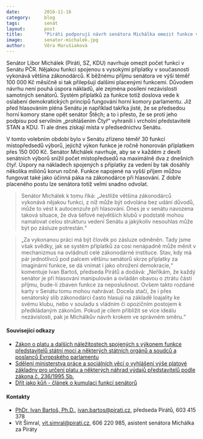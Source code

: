 ```yaml
---
date:         2016-11-16
category:     blog
tags:         senát
layout:       post
title:        "Piráti podporují návrh senátora Michálka omezit funkce v Senátu." 
image:        senator-michalek.jpg
author:       Věra Marušiaková
---
```


Senátor Libor Michálek (Piráti, SZ, KDU) navrhuje omezit počet funkcí v Senátu PČR. Nějakou funkci spojenou s vysokými příplatky v současnosti vykonává většina zákonodárců. K běžnému příjmu senátora ve výši téměř 100 000 Kč měsíčně si tak přilepšují dalšími placenými funkcemi. Důvodem návrhu není pouhá úspora nákladů, ale zejména posílení nezávislosti samotných senátorů. Systém příplatků za funkce totiž doslova vede k oslabení demokratických principů fungování horní komory parlamentu. Již před hlasováním pléna Senátu je například takřka jisté, že se předsedou horní komory stane opět senátor Štěch; a to i přesto, že se proti jeho podpisu pod servilním „prohlášením Čtyř“ vyhranili i vrcholní představitelé STAN a KDU. Ti ale dnes získají místa v předsednictvu Senátu.

V tomto volebním období bylo v Senátu zřízeno téměř 30 funkcí místopředsedů výborů, jejichž výkon funkce je ročně honorován příplatkem přes 150 000 Kč. Senátor Michálek navrhuje, aby se v každém z devíti senátních výborů snížil počet místopředsedů na maximálně dva z dnešních čtyř. Úspory na nákladech spojených s příplatky za vedení by tak dosáhly několika miliónů korun ročně. Funkce napojené na vyšší příjem můžou fungovat také jako účinná páka na zákonodárce při hlasování. Z dobře placeného postu lze senátora totiž velmi snadno odvolat.

> Senátor Michálek k tomu říká: „Jestliže většina zákonodárců vykonává nějakou funkci, z níž může být odvolána bez udání důvodů, může to vést k autocenzuře při hlasování. Dnes je v senátu navozena taková situace, že dva šéfové největších klubů v podstatě mohou namalovat celou strukturu vedení Senátu a jakýkoliv nesouhlas může být po zásluze potrestán.“

> „Za vykonanou práci má být člověk po zásluze odměněn. Tady jsme však svědky, jak se systém příplatků za cosi nenápadně může měnit v mechanizmus na ovládnutí celé zákonodárné instituce. Stav, kdy má pár jednotlivců pod palcem většinu senátorů skrze příplatky za imaginární funkce, se dá vnímat i jako ohrožení demokracie,“ komentuje Ivan Bartoš, předseda Pirátů a dodává: „Neříkám, že každý senátor je při hlasování manipulován a ovládán obavou o ztrátu části příjmu, bude-li zbaven funkce za neposlušnost. Ovšem takto rozdané karty v Senátu tomu mohou nahrávat. Docela stačí, že i přes senátorský slib zákonodárci často hlasují na základě loajality ke svému klubu, nebo v souladu s vládním či opozičním postojem k předkládaným zákonům. Pokud je cílem přiblížit se více ideálu nezávislosti, pak je Michálkův návrh krokem ve správném směru.“

#### Související odkazy

* [Zákon o platu a dalších náležitostech spojených s výkonem funkce představitelů státní moci a některých státních orgánů a soudců a poslanců Evropského parlamentu](https://portal.gov.cz/app/zakony/zakonPar.jsp?idBiblio=43257&fulltext=236~2F1995&rpp=100#local-content)
* [Sdělení ministerstva práce a sociálních věcí o vyhlášení výše platové základny pro určení platu a některých náhrad výdajů představitelů podle zákona č. 236/1995 Sb.](https://portal.gov.cz/app/zakony/zakonPar.jsp?idBiblio=85175&fulltext=329~2F2015&rpp=15#local-content)
* [Dřít jako kůň - článek o kumulaci funkcí senátorů](http://www.piratskelisty.cz/clanek-1568-drit-jako-kun-pripojte-se-k-petici-proti-kumulaci-funkci)

#### Kontakty

* [PhDr. Ivan Bartoš, Ph.D.](https://www.pirati.cz/lide/ivan_bartos), [ivan.bartos@pirati.cz](ivan.bartos@pirati.cz), předseda Pirátů, 603 415 378
* Vít Šimral, vit.simral@pirati.cz, 606 220 985, asistent senátora Michálka za Piráty
